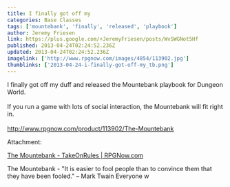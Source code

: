 ```yaml
---
title: I finally got off my
categories: Base Classes
tags: ['mountebank', 'finally', 'released', 'playbook']
author: Jeremy Friesen
link: https://plus.google.com/+JeremyFriesen/posts/WvSWGNot5Hf
published: 2013-04-24T02:24:52.236Z
updated: 2013-04-24T02:24:52.236Z
imagelink: ['http://www.rpgnow.com/images/4854/113902.jpg']
thumblinks: ['2013-04-24-i-finally-got-off-my_tb.png']
---
```


I finally got off my duff and released the Mountebank playbook for Dungeon World.<br /><br />If you run a game with lots of social interaction, the Mountebank will fit right in.<br /><br /><a href="http://www.rpgnow.com/product/113902/The-Mountebank" class="ot-anchor">http://www.rpgnow.com/product/113902/The-Mountebank</a>


Attachment:

<a href='http://www.rpgnow.com/product/113902/The-Mountebank'>The Mountebank - TakeOnRules | RPGNow.com</a>


The Mountebank - "It is easier to fool people than to convince them that they have been fooled." – Mark Twain Everyone w
